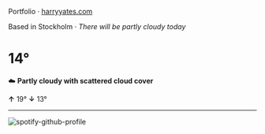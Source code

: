 Portfolio · [harryyates.com](https://harryyates.com)

<!-- WEATHER_START -->
Based in Stockholm · *There will be partly cloudy today*

# 14°
☁️ **Partly cloudy with scattered cloud cover**

**↑** 19° **↓** 13°

---
<!-- WEATHER_END -->

<p align="left">
  <a>
    <img src="https://spotify-github-profile.kittinanx.com/api/view?uid=bigbello&cover_image=true&theme=natemoo-re&show_offline=true&background_color=121212&interchange=false&bar_color=53b14f&bar_color_cover=false" alt="spotify-github-profile">
  </a>
</p>